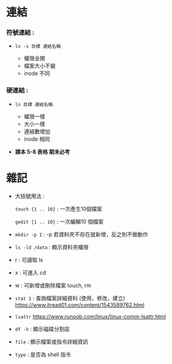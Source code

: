 # 連結

### 符號連結 :

* `ln -s 目標 連結名稱` 

  * 權限全開
  * 檔案大小不變
  * inode 不同

### 硬連結 :

* `ln 目標 連結名稱`

  * 權限一樣
  * 大小一樣
  * 連結數增加
  * inode 相同

* **課本 5-8 表格 期末必考**

# 雜記

* 大括號用法 :

  `touch {1 .. 10}` : 一次產生10個檔案

  `gedit {1 .. 10}` : 一次編輯10 個檔案
  
 * `mkdir -p 1` : -p 若資料夾不存在就新增，反之則不做動作
 
 * `ls -ld /data` : 顯示資料夾權限
 
  * r : 可讀取 ls
  * x : 可進入 cd
  * w : 可新增或刪除檔案 touch, rm
  
 * `stat 1` : 查詢檔案詳細資料 (使用，修改，建立)
  https://www.itread01.com/content/1543589762.html
 
 * `lsattr` 
  https://www.runoob.com/linux/linux-comm-lsattr.html
 
 * `df -h` : 顯示磁碟分割區
 
 * `file` : 顯示檔案或指令詳細資訊
 
 * `type` : 是否為 shell 指令
